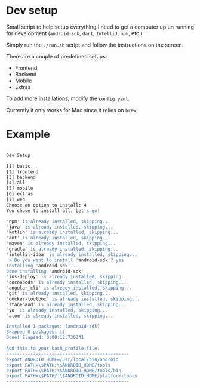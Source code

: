 # Dev setup

Small script to help setup everything I need to get a computer up un running for development (`android-sdk`, `dart`, `IntelliJ`, `npm`, etc.)

Simply run the `./run.sh` script and follow the instructions on the screen.

There are a couple of predefined setups:

* Frontend
* Backend
* Mobile
* Extras

To add more installations, modify the `config.yaml`.

Currently it only works for Mac since it relies on `brew`.

# Example

```bash

Dev Setup

[1] basic
[2] frontend
[3] backend
[4] all
[5] mobile
[6] extras
[7] web
Choose an option to install: 4
You chose to install all. Let's go!

'npm' is already installed, skipping...
'java' is already installed, skipping...
'kotlin' is already installed, skipping...
'ant' is already installed, skipping...
'maven' is already installed, skipping...
'gradle' is already installed, skipping...
'intellij-idea' is already installed, skipping...
 > Do you want to install 'android-sdk'? yes
Installing 'android-sdk'...
Done installing 'android-sdk'
'ios-deploy' is already installed, skipping...
'cocoapods' is already installed, skipping...
'angular_cli' is already installed, skipping...
'git' is already installed, skipping...
'docker-toolbox' is already installed, skipping...
'stagehand' is already installed, skipping...
'yo' is already installed, skipping...
'atom' is already installed, skipping...

Installed 1 packages: [android-sdk]
Skipped 0 packages: []
Done! Elapsed: 0:00:12.730341

Add this to your bash_profile file:
----------------------------------------------
export ANDROID_HOME=/usr/local/bin/android
export PATH=\$PATH:\$ANDROID_HOME/tools
export PATH=\$PATH:\$ANDROID_HOME/tools/bin
export PATH=\$PATH/:\$ANDROID_HOME/platform-tools
----------------------------------------------

```
